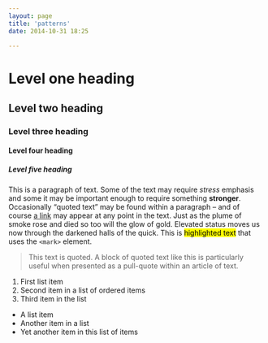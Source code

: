 ```yaml
---
layout: page
title: 'patterns'
date: 2014-10-31 18:25

---
```


<h1>Level one heading</h1>

<h2>Level two heading</h2>

<h3>Level three heading</h3>

<h4>Level four heading</h4>

<h5>Level five heading</h5>

<p>This is a paragraph of text. Some of the text may require <em>stress</em> emphasis and some it may be important enough to require something <strong>stronger</strong>. Occasionally <q>quoted text</q> may be found within a paragraph – and of course <a href="#">a link</a> may appear at any point in the text. Just as the plume of smoke rose and died so too will the glow of gold. Elevated status moves us now through the darkened halls of the quick. This is <mark>highlighted text</mark> that uses the <code>&lt;mark&gt;</code> element.</p>

<blockquote><p>This text is quoted. A block of quoted text like this is particularly useful when presented as a pull-quote within an article of text.</p></blockquote>

<ol>
<li>First list item</li>
<li>Second item in a list of ordered items</li>
<li>Third item in the list</li>
</ol>

<ul>
<li>A list item</li>
<li>Another item in a list</li>
<li>Yet another item in this list of items</li>
</ul>


